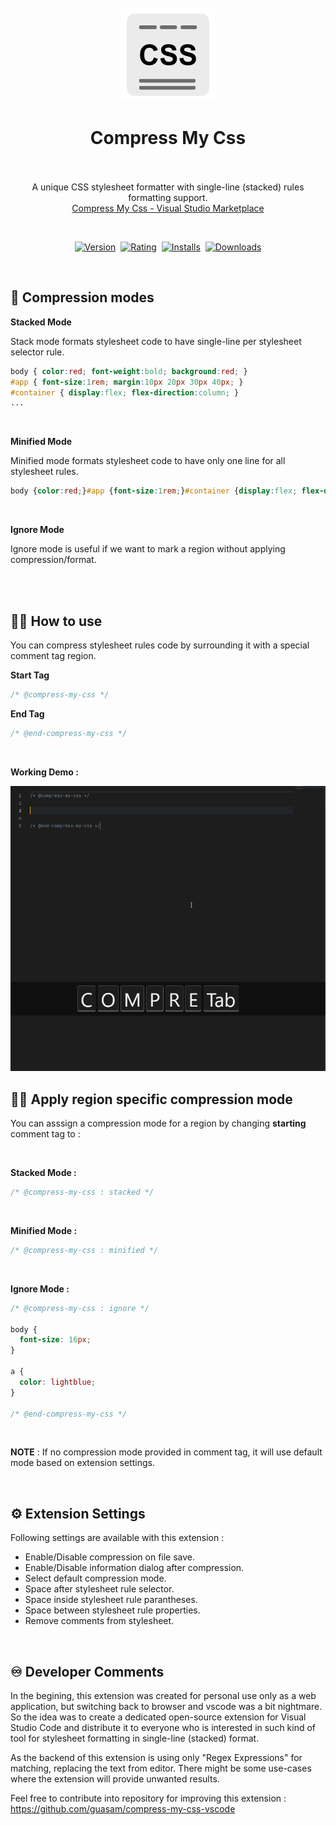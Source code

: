 <h1 align="center">
  <br>
    <img src="images/logo.png" alt="logo" width="150">
  <br><br>
  Compress My Css
  <br><br>
</h1>
<p align="center">
  A unique CSS stylesheet formatter with single-line (stacked) rules formatting support.
  <br>
  <a href="https://marketplace.visualstudio.com/items?itemName=guasam.compress-my-css">Compress My Css - Visual Studio Marketplace</a>
</p>
<br>
<p align="center">
    <a href="https://marketplace.visualstudio.com/items?itemName=guasam.compress-my-css"><img src="https://vsmarketplacebadge.apphb.com/version-short/guasam.compress-my-css.svg?style=for-the-badge&colorA=252526&colorB=43A047&style=rounded&label=VERSION" alt="Version"></a>&nbsp;
    <a href="https://marketplace.visualstudio.com/items?itemName=guasam.compress-my-css"><img src="https://vsmarketplacebadge.apphb.com/rating-short/guasam.compress-my-css.svg?style=for-the-badge&colorA=252526&colorB=43A047&style=rounded&label=Rating" alt="Rating"></a>&nbsp;
    <a href="https://marketplace.visualstudio.com/items?itemName=guasam.compress-my-css"><img src="https://vsmarketplacebadge.apphb.com/installs-short/guasam.compress-my-css.svg?style=for-the-badge&colorA=252526&colorB=43A047&style=rounded&label=Installs" alt="Installs"></a>&nbsp;
    <a href="https://marketplace.visualstudio.com/items?itemName=guasam.compress-my-css"><img src="https://vsmarketplacebadge.apphb.com/downloads-short/guasam.compress-my-css.svg?style=for-the-badge&colorA=252526&colorB=43A047&style=rounded&label=Downloads" alt="Downloads"></a>
</p>

<br>

## 🔎 Compression modes

**Stacked Mode**

Stack mode formats stylesheet code to have single-line per stylesheet selector rule.

```css
body { color:red; font-weight:bold; background:red; }
#app { font-size:1rem; margin:10px 20px 30px 40px; }
#container { display:flex; flex-direction:column; }
...
```

<br>

**Minified Mode**

Minified mode formats stylesheet code to have only one line for all stylesheet rules.

```css
body {color:red;}#app {font-size:1rem;}#container {display:flex; flex-direction:column;}...
```

<br>

**Ignore Mode**

Ignore mode is useful if we want to mark a region without applying compression/format.

<br><br>

## 👩‍💻 How to use

You can compress stylesheet rules code by surrounding it with a special comment tag region.

**Start Tag**

```css
/* @compress-my-css */
```

**End Tag**

```css
/* @end-compress-my-css */
```

<br>

**Working Demo :**

<img src="images/animated/demo.gif" />

<br>

## 👩‍💻 Apply region specific compression mode

You can asssign a compression mode for a region by changing **starting** comment tag to :

<br>

**Stacked Mode :**

```css
/* @compress-my-css : stacked */
```

<br>

**Minified Mode :**

```css
/* @compress-my-css : minified */
```

<br>

**Ignore Mode :**

```css
/* @compress-my-css : ignore */

body {
  font-size: 16px;
}

a {
  color: lightblue;
}

/* @end-compress-my-css */
```

<br>

**NOTE** : If no compression mode provided in comment tag, it will use default mode based on extension settings.

<br>

## ⚙️ Extension Settings

Following settings are available with this extension :

- Enable/Disable compression on file save.
- Enable/Disable information dialog after compression.
- Select default compression mode.
- Space after stylesheet rule selector.
- Space inside stylesheet rule parantheses.
- Space between stylesheet rule properties.
- Remove comments from stylesheet.

<br>

## ♾️ Developer Comments

In the begining, this extension was created for personal use only as a web application, but switching back to browser and vscode was a bit nightmare. So the idea was to create a dedicated open-source extension for Visual Studio Code and distribute it to everyone who is interested in such kind of tool for stylesheet formatting in single-line (stacked) format.

As the backend of this extension is using only "Regex Expressions" for matching, replacing the text from editor. There might be some use-cases where the extension will provide unwanted results.

Feel free to contribute into repository for improving this extension :
https://github.com/guasam/compress-my-css-vscode
